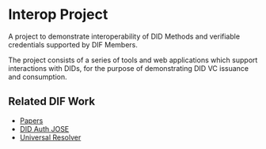 # Interop Project

A project to demonstrate interoperability of DID Methods and verifiable credentials supported by DIF Members.

The project consists of a series of tools and web applications which support interactions with DIDs, for the purpose of demonstrating DID VC issuance and consumption.

## Related DIF Work

- [Papers](https://github.com/decentralized-identity/papers)
- [DID Auth JOSE](https://github.com/decentralized-identity/did-auth-jose)
- [Universal Resolver](https://github.com/decentralized-identity/universal-resolver)
